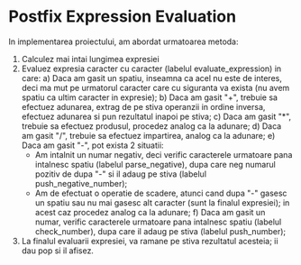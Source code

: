 # Postfix Expression Evaluation

In implementarea proiectului, am abordat urmatoarea metoda:
1. Calculez mai intai lungimea expresiei
2. Evaluez expresia caracter cu caracter (labelul evaluate_expression) in care:
a) Daca am gasit un spatiu, inseamna ca acel nu este de interes, deci ma mut pe
urmatorul caracter care cu siguranta va exista (nu avem spatiu ca ultim caracter
in expresie);
b) Daca am gasit "+", trebuie sa efectuez adunarea, extrag de pe stiva operanzii
in ordine inversa, efectuez adunarea si pun rezultatul inapoi pe stiva;
c) Daca am gasit "*", trebuie sa efectuez produsul, procedez analog ca la adunare;
d) Daca am gasit "/", trebuie sa efectuez impartirea, analog ca la adunare;
e) Daca am gasit "-", pot exista 2 situatii:
	* Am intalnit un numar negativ, deci verific caracterele urmatoare pana
	  intalnesc spatiu (labelul parse_negative), dupa care neg numarul pozitiv
          de dupa "-" si il adaug pe stiva (labelul push_negative_number);
	* Am de efectuat o operatie de scadere, atunci cand dupa "-" gasesc un
          spatiu sau nu mai gasesc alt caracter (sunt la finalul expresiei); in
	  acest caz procedez analog ca la adunare;
f) Daca am gasit un numar, verific caracterele urmatoare pana intalnesc spatiu
(labelul check_number), dupa care il adaug pe stiva (labelul push_number);
3. La finalul evaluarii expresiei, va ramane pe stiva rezultatul acesteia; ii dau
pop si il afisez.
